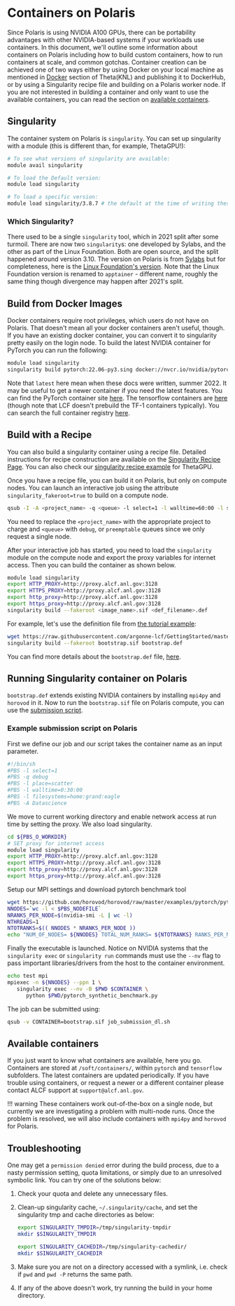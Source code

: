 # Containers on Polaris

Since Polaris is using NVIDIA A100 GPUs, there can be portability advantages with other NVIDIA-based systems if your workloads use containers.  In this document, we'll outline some information about containers on Polaris including how to build custom containers, how to run containers at scale, and common gotchas. 
Container creation can be achieved one of two ways either by using Docker on your local machine as mentioned in [Docker](../../../theta/data-science-workflows/containers/containers.md#docker) section of Theta(KNL) and publishing it to DockerHub, or by using a Singularity recipe file and building on a Polaris worker node. If you are not interested in building a container and only want to use the available containers, you can read the section on [available containers](#available-containers).

## Singularity

The container system on Polaris is `singularity`.  You can set up singularity with a module (this is different than, for example, ThetaGPU!):

```bash
# To see what versions of singularity are available:
module avail singularity

# To load the Default version:
module load singularity

# To load a specific version:
module load singularity/3.8.7 # the default at the time of writing these docs.

```

### Which Singularity?

There used to be a single `singularity` tool, which in 2021 split after some turmoil.  There are now two `singularity`s: one developed by Sylabs, and the other as part of the Linux Foundation.  Both are open source, and the split happened around version 3.10.  The version on Polaris is from [Sylabs](https://sylabs.io/docs/) but for completeness, here is the [Linux Foundation's version](https://github.com/apptainer/apptainer).  Note that the Linux Foundation version is renamed to `apptainer` - different name, roughly the same thing though divergence may happen after 2021's split.


## Build from Docker Images

Docker containers require root privileges, which users do not have on Polaris.  That doesn't mean all your docker containers aren't useful, though.  If you have an existing docker container, you can convert it to singularity pretty easily on the login node. To build the latest NVIDIA container for PyTorch you can run the following:

```bash
module load singularity
singularity build pytorch:22.06-py3.sing docker://nvcr.io/nvidia/pytorch:22.06-py3
```

Note that `latest` here mean when these docs were written, summer 2022.  It may be useful to get a newer container if you need the latest features.  You can find the PyTorch container site [here](https://catalog.ngc.nvidia.com/orgs/nvidia/containers/pytorch).  The tensorflow containers are [here](https://catalog.ngc.nvidia.com/orgs/nvidia/containers/tensorflow) (though note that LCF doesn't prebuild the TF-1 containers typically).  You can search the full container registry [here](https://catalog.ngc.nvidia.com/containers).


## Build with a Recipe

You can also build a singularity container using a recipe file. Detailed instructions for recipe construction are available on the [Singularity Recipe Page](https://sylabs.io/guides/2.6/user-guide/container_recipes.html). You can also check our [singularity recipe example](../../../theta-gpu/data-science-workflows/containers/containers.md#example-singularity-definition-file) for ThetaGPU.

Once you have a recipe file, you can build it on Polaris, but only on compute nodes. You can launch an interactive job using the attribute `singularity_fakeroot=true` to build on a compute node. 

```bash
qsub -I -A <project_name> -q <queue> -l select=1 -l walltime=60:00 -l singularity_fakeroot=true -l filesystems=home:eagle:grand
```

You need to replace the `<project_name>` with the appropriate project to charge and `<queue>` with `debug`, or `preemptable` queues since we only request a single node. 

After your interactive job has started, you need to load the `singularity` module on the compute node and export the proxy variables for internet access. Then you can build the container as shown below.

```bash
module load singularity
export HTTP_PROXY=http://proxy.alcf.anl.gov:3128
export HTTPS_PROXY=http://proxy.alcf.anl.gov:3128
export http_proxy=http://proxy.alcf.anl.gov:3128
export https_proxy=http://proxy.alcf.anl.gov:3128
singularity build --fakeroot <image_name>.sif <def_filename>.def 
```

For example, let's use the definition file from [the tutorial example](https://github.com/argonne-lcf/GettingStarted/blob/master/DataScience/Containers/Polaris/bootstrap.def):

```bash
wget https://raw.githubusercontent.com/argonne-lcf/GettingStarted/master/DataScience/Containers/Polaris/bootstrap.def
singularity build --fakeroot bootstrap.sif bootstrap.def
```
You can find more details about the `bootstrap.def` file, [here](../../../theta-gpu/data-science-workflows/containers/containers.md#pre-existing-images-for-deep-learning).

## Running Singularity container on Polaris

`bootstrap.def` extends existing NVIDIA containers by installing `mpi4py` and `horovod` in it. Now to run the `bootstrap.sif` file on Polaris compute, you can use the [submission script](https://github.com/argonne-lcf/GettingStarted/blob/master/DataScience/Containers/Polaris/job_submission_dl.sh).

### Example submission script on Polaris

First we define our job and our script takes the container name as an input parameter.
```bash
#!/bin/sh
#PBS -l select=1
#PBS -q debug
#PBS -l place=scatter
#PBS -l walltime=0:30:00
#PBS -l filesystems=home:grand:eagle
#PBS -A Datascience
```

We move to current working directory and enable network access at run time by setting the proxy. We also load singularity.

```bash
cd ${PBS_O_WORKDIR}
# SET proxy for internet access
module load singularity
export HTTP_PROXY=http://proxy.alcf.anl.gov:3128
export HTTPS_PROXY=http://proxy.alcf.anl.gov:3128
export http_proxy=http://proxy.alcf.anl.gov:3128
export https_proxy=http://proxy.alcf.anl.gov:3128
```

Setup our MPI settings and download pytorch benchmark tool

```bash
wget https://github.com/horovod/horovod/raw/master/examples/pytorch/pytorch_synthetic_benchmark.py
NNODES=`wc -l < $PBS_NODEFILE`
NRANKS_PER_NODE=$(nvidia-smi -L | wc -l)
NTHREADS=1
NTOTRANKS=$(( NNODES * NRANKS_PER_NODE ))
echo "NUM_OF_NODES= ${NNODES} TOTAL_NUM_RANKS= ${NTOTRANKS} RANKS_PER_NODE= ${NRANKS_PER_NODE} THREADS_PER_RANK= ${NTHREADS}"
```

Finally the executable is launched. Notice on NVIDIA systems that the `singularity exec` or `singularity run` commands must use the `--nv` flag to pass important libraries/drivers from the host to the container environment.

```bash
echo test mpi
mpiexec -n ${NNODES} --ppn 1 \
   singularity exec --nv -B $PWD $CONTAINER \
      python $PWD/pytorch_synthetic_benchmark.py
```

The job can be submitted using:

```bash
qsub -v CONTAINER=bootstrap.sif job_submission_dl.sh
```

## Available containers

If you just want to know what containers are available, here you go. 
Containers are stored at `/soft/containers/`, within `pytorch` and `tensorflow` subfolders. The latest containers are updated periodically. If you have trouble using containers, or request a newer or a different container please contact ALCF support at `support@alcf.anl.gov`.

!!! warning
    These containers work out-of-the-box on a single node, but currently we are investigating a problem with multi-node runs. Once the problem is resolved, we will also include containers with `mpi4py` and `horovod` for Polaris.
    

## Troubleshooting

One may get a `permission denied` error during the build process, due to a nasty permission setting, quota limitations, or simply due to an unresolved symbolic link. You can try one of the solutions below:

1. Check your quota and delete any unnecessary files. 

2. Clean-up singularity cache, `~/.singularity/cache`, and set the singularity tmp and cache directories as below:

    ```bash
    export SINGULARITY_TMPDIR=/tmp/singularity-tmpdir
    mkdir $SINGULARITY_TMPDIR
    
    export SINGULARITY_CACHEDIR=/tmp/singularity-cachedir/
    mkdir $SINGULARITY_CACHEDIR
    ``` 

3. Make sure you are not on a directory accessed with a symlink, i.e. check if `pwd` and `pwd -P` returns the same path.
4. If any of the above doesn't work, try running the build in your home directory.
